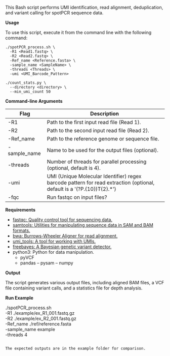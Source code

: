This Bash script performs UMI identification, read alignment, deduplication, and variant calling for spotPCR sequence data. 

**Usage**

To use this script, execute it from the command line with the following command:

```
./spotPCR_process.sh \
  -R1 <Read1.fastq> \
  -R2 <Read2.fastq> \
  -Ref_name <Reference.fasta> \
  -sample_name <SampleName> \
  -threads <Threads> \
  -umi <UMI_Barcode_Pattern>
```

```
./count_stats.py \
  --directory <directory> \
  --min_umi_count 50
```

**Command-line Arguments**

| Flag         | Description                                                                                                            |
|--------------|------------------------------------------------------------------------------------------------------------------------|
| -R1          | Path to the first input read file (Read 1).                                                                            |
| -R2          | Path to the second input read file (Read 2).                                                                           |
| -Ref_name    | Path to the reference genome or sequence file.                                                                         |
| -sample_name | Name to be used for the output files (optional).                                                                       |
| -threads     | Number of threads for parallel processing (optional, default is 4).                                                    |
| -umi         | UMI (Unique Molecular Identifier) regex barcode pattern for read extraction (optional, default is a '(?P.{10})T{2}.*') |
| -fqc         | Run fastqc on input files?                                                                                             |


**Requirements**

- [fastqc: Quality control tool for sequencing data.](https://www.bioinformatics.babraham.ac.uk/projects/fastqc/)
- [samtools: Utilities for manipulating sequence data in SAM and BAM formats.](https://www.htslib.org/)
- [bwa: Burrows-Wheeler Aligner for read alignment.](https://bio-bwa.sourceforge.net/)
- [umi_tools: A tool for working with UMIs.](https://umi-tools.readthedocs.io/en/latest/QUICK_START.html)
- [freebayes: A Bayesian genetic variant detector.](https://github.com/freebayes/freebayes)
- python3: Python for data manipulation.
    - pyVCF
    - pandas
    – pysam
    – numpy


**Output**

The script generates various output files, including aligned BAM files, a VCF file containing variant calls, and a statistics file for depth analysis.


**Run Example**

./spotPCR_process.sh \
  -R1 ./example/ex_R1_001.fastq.gz \
  -R2 ./example/ex_R2_001.fastq.gz \
  -Ref_name ./ref/reference.fasta \
  -sample_name example \
  -threads 4
```

The expected outputs are in the example folder for comparison.